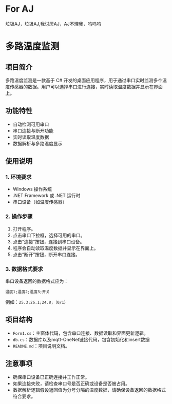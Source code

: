 # For AJ
垃圾AJ，垃圾AJ,我讨厌AJ，AJ不理我，呜呜呜
# 多路温度监测

## 项目简介
多路温度监测是一款基于 C# 开发的桌面应用程序，用于通过串口实时监测多个温度传感器的数据。用户可以选择串口进行连接，实时读取温度数据并显示在界面上。

## 功能特性
- 自动检测可用串口
- 串口连接与断开功能
- 实时读取温度数据
- 数据解析与多路温度显示

## 使用说明

### 1. 环境要求
- Windows 操作系统
- .NET Framework 或 .NET 运行时
- 串口设备（如温度传感器）

### 2. 操作步骤
1. 打开程序。
2. 点击串口下拉框，选择可用的串口。
3. 点击“连接”按钮，连接到串口设备。
4. 程序会自动读取温度数据并显示在界面上。
5. 点击“断开”按钮，断开串口连接。

### 3. 数据格式要求
串口设备返回的数据格式应为：
```
温度1;温度2;温度3;开关
```
例如：`25.3;26.1;24.8;（0/1）`

## 项目结构
- `Form1.cs`：主窗体代码，包含串口连接、数据读取和界面更新逻辑。
- `db.cs`：数据库以及mqtt-OneNet链接代码，包含初始化和insert数据
- `README.md`：项目说明文档。

## 注意事项
- 确保串口设备已正确连接并工作正常。
- 如果连接失败，请检查串口号是否正确或设备是否被占用。
- 数据解析逻辑假设返回值为分号分隔的温度数据，请确保设备返回的数据格式符合要求。
